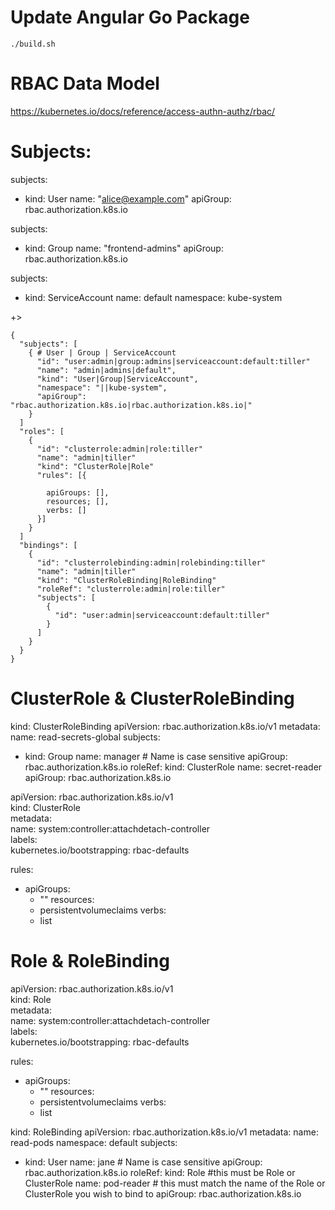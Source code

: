 
# Update Angular Go Package

````
./build.sh
````


# RBAC Data Model

https://kubernetes.io/docs/reference/access-authn-authz/rbac/

# Subjects:

subjects:
- kind: User
  name: "alice@example.com"
  apiGroup: rbac.authorization.k8s.io
  
subjects:
- kind: Group
  name: "frontend-admins"
  apiGroup: rbac.authorization.k8s.io
  
subjects:
- kind: ServiceAccount
  name: default
  namespace: kube-system
  
+> 

````
{
  "subjects": [
    { # User | Group | ServiceAccount
      "id": "user:admin|group:admins|serviceaccount:default:tiller"
      "name": "admin|admins|default",
      "kind": "User|Group|ServiceAccount",
      "namespace": "||kube-system",
      "apiGroup": "rbac.authorization.k8s.io|rbac.authorization.k8s.io|"
    }
  ]
  "roles": [
    {
      "id": "clusterrole:admin|role:tiller"
      "name": "admin|tiller"
      "kind": "ClusterRole|Role"
      "rules": [{
      
        apiGroups: [],
        resources; [],
        verbs: []
      }]
    }
  ]
  "bindings": [
    {
      "id": "clusterrolebinding:admin|rolebinding:tiller"
      "name": "admin|tiller"
      "kind": "ClusterRoleBinding|RoleBinding"
      "roleRef": "clusterrole:admin|role:tiller"
      "subjects": [
        {
          "id": "user:admin|serviceaccount:default:tiller"
        }
      ]
    }
  }
}
````


# ClusterRole & ClusterRoleBinding

kind: ClusterRoleBinding
apiVersion: rbac.authorization.k8s.io/v1
metadata:
  name: read-secrets-global
subjects:
- kind: Group
  name: manager # Name is case sensitive
  apiGroup: rbac.authorization.k8s.io
roleRef:
  kind: ClusterRole
  name: secret-reader
  apiGroup: rbac.authorization.k8s.io
  
apiVersion: rbac.authorization.k8s.io/v1                                                                                                                                                                             
kind: ClusterRole                                                                                                                                                                                                    
metadata:                                                                                                                                                                                                            
  name: system:controller:attachdetach-controller                                                                                                                                                                    
  labels:                                                                                                                                                                                                            
    kubernetes.io/bootstrapping: rbac-defaults                                                                                                                                                                       
  
rules:
- apiGroups:
  - ""
  resources:
  - persistentvolumeclaims
  verbs:
  - list

# Role & RoleBinding

apiVersion: rbac.authorization.k8s.io/v1                                                                                                                                                                             
kind: Role                                                                                                                                                                                                    
metadata:                                                                                                                                                                                                            
  name: system:controller:attachdetach-controller                                                                                                                                                                    
  labels:                                                                                                                                                                                                            
    kubernetes.io/bootstrapping: rbac-defaults                                                                                                                                                                       
  
rules:
- apiGroups:
  - ""
  resources:
  - persistentvolumeclaims
  verbs:
  - list

kind: RoleBinding
apiVersion: rbac.authorization.k8s.io/v1
metadata:
  name: read-pods
  namespace: default
subjects:
- kind: User
  name: jane # Name is case sensitive
  apiGroup: rbac.authorization.k8s.io
roleRef:
  kind: Role #this must be Role or ClusterRole
  name: pod-reader # this must match the name of the Role or ClusterRole you wish to bind to
  apiGroup: rbac.authorization.k8s.io


